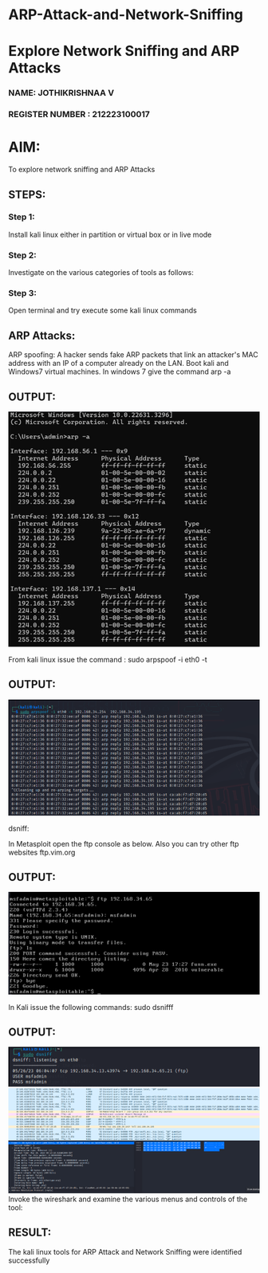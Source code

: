 # ARP-Attack-and-Network-Sniffing
# Explore Network Sniffing and ARP Attacks
### NAME: JOTHIKRISHNAA V
### REGISTER NUMBER : 212223100017
# AIM:

To explore network sniffing and ARP Attacks

## STEPS:

### Step 1:

Install kali linux either in partition or virtual box or in live mode

### Step 2:

Investigate on the various categories of tools as follows:


### Step 3:
Open terminal and try execute some kali linux commands

## ARP Attacks:  
ARP spoofing: A hacker sends fake ARP packets that link an attacker's MAC address with an IP of a computer already on the LAN. 
Boot kali and Windows7 virtual machines.
In windows 7 give the command arp -a
## OUTPUT:

![alt text](image.png)

From kali linux issue the command :
sudo arpspoof -i eth0 -t <target system> <gateway>
## OUTPUT:
![alt text](image-1.png)

dsniff:

In Metasploit open the ftp console as below. Also you can try other ftp websites ftp.vim.org
## OUTPUT:
![alt text](image-2.png)

In Kali issue the following commands:
sudo dsnifff
## OUTPUT:
![alt text](image-3.png)
![alt text](image-4.png)
Invoke the wireshark and examine the various menus  and controls of the tool:


## RESULT:
The kali linux tools for ARP Attack and Network Sniffing were identified successfully
